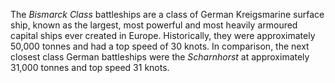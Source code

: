 The *Bismarck Class* battleships are a class of German Kreigsmarine
surface ship, known as the largest, most powerful and most heavily
armoured capital ships ever created in Europe. Historically, they were
approximately 50,000 tonnes and had a top speed of 30 knots. In
comparison, the next closest class German battleships were the
*Scharnhorst* at approximately 31,000 tonnes and top speed 31 knots.
